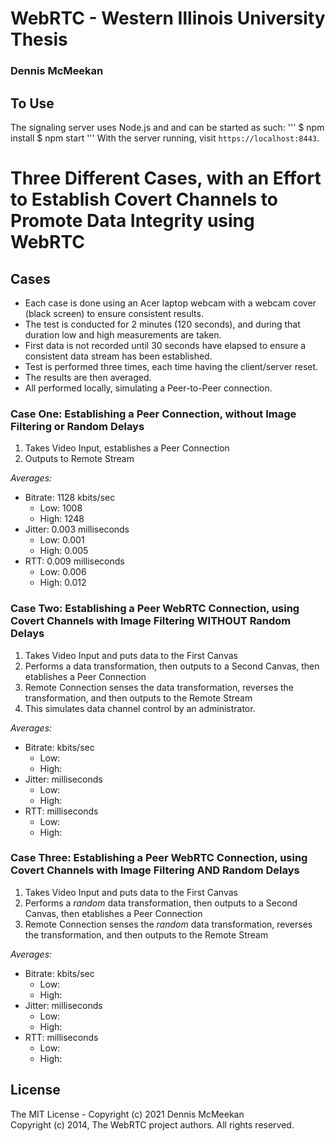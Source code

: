 # WebRTC - Western Illinois University Thesis
###    Dennis McMeekan

## To Use
The signaling server uses Node.js and and can be started as such:
'''
$ npm install
$ npm start
'''
With the server running, visit `https://localhost:8443`.

# Three Different Cases, with an Effort to Establish Covert Channels to Promote Data Integrity using WebRTC
## Cases
- Each case is done using an Acer laptop webcam with a webcam cover (black screen) to ensure consistent results.
- The test is conducted for 2 minutes (120 seconds), and during that duration low and high measurements are taken.
- First data is not recorded until 30 seconds have elapsed to ensure a consistent data stream has been established.
- Test is performed three times, each time having the client/server reset.
- The results are then averaged.
- All performed locally, simulating a Peer-to-Peer connection.
### Case One: Establishing a Peer Connection, without Image Filtering or Random Delays
1) Takes Video Input, establishes a Peer Connection
2) Outputs to Remote Stream

*Averages:*
- Bitrate:    1128 kbits/sec
  * Low:  1008
  * High: 1248
- Jitter:     0.003 milliseconds
  * Low:  0.001
  * High: 0.005
- RTT:        0.009 milliseconds
  * Low:  0.006
  * High: 0.012

### Case Two: Establishing a Peer WebRTC Connection, using Covert Channels with Image Filtering WITHOUT Random Delays
1) Takes Video Input and puts data to the First Canvas
2) Performs a data transformation, then outputs to a Second Canvas, then etablishes a Peer Connection
3) Remote Connection senses the data transformation, reverses the transformation, and then outputs to the Remote Stream
4) This simulates data channel control by an administrator.

*Averages:*
- Bitrate:     kbits/sec
  * Low:  
  * High: 
- Jitter:      milliseconds
  * Low:  
  * High: 
- RTT:         milliseconds
  * Low:  
  * High: 
### Case Three: Establishing a Peer WebRTC Connection, using Covert Channels with Image Filtering AND Random Delays
1) Takes Video Input and puts data to the First Canvas
2) Performs a *random* data transformation, then outputs to a Second Canvas, then etablishes a Peer Connection
3) Remote Connection senses the *random* data transformation, reverses the transformation, and then outputs to the Remote Stream

*Averages:*
- Bitrate:     kbits/sec
  * Low:  
  * High: 
- Jitter:      milliseconds
  * Low:  
  * High: 
- RTT:         milliseconds
  * Low:  
  * High: 
## License
The MIT License - Copyright (c) 2021 Dennis McMeekan
<br>
Copyright (c) 2014, The WebRTC project authors. All rights reserved.
</br>